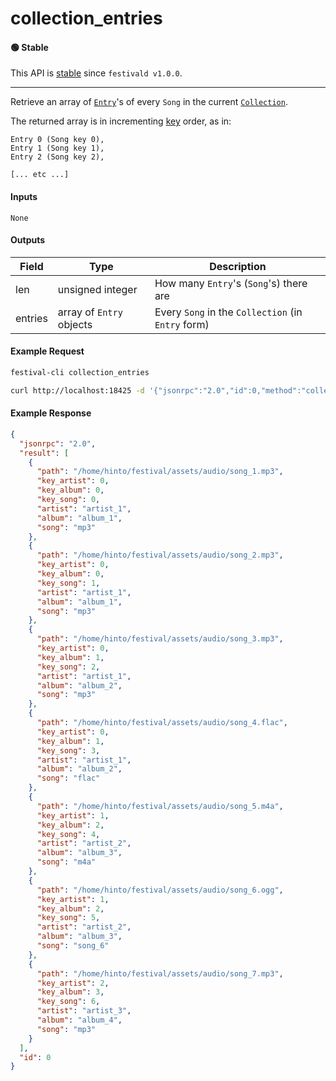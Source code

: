 # collection_entries

#### 🟢 Stable
This API is [stable](../../api-stability/marker.md) since `festivald v1.0.0`.

---

Retrieve an array of [`Entry`](../../common-objects/entry.md)'s of every `Song` in the current [`Collection`](../../common-objects/collection.md).

The returned array is in incrementing [key](../../common-objects/key.md) order, as in:
```
Entry 0 (Song key 0),
Entry 1 (Song key 1),
Entry 2 (Song key 2),

[... etc ...]
```

#### Inputs
`None`

#### Outputs
| Field   | Type                     | Description |
|---------|--------------------------|-------------|
| len     | unsigned integer         | How many `Entry`'s (`Song`'s) there are
| entries | array of `Entry` objects | Every `Song` in the `Collection` (in `Entry` form)

#### Example Request
```bash
festival-cli collection_entries
```
```bash
curl http://localhost:18425 -d '{"jsonrpc":"2.0","id":0,"method":"collection_entries"}'
```

#### Example Response
```json
{
  "jsonrpc": "2.0",
  "result": [
    {
      "path": "/home/hinto/festival/assets/audio/song_1.mp3",
      "key_artist": 0,
      "key_album": 0,
      "key_song": 0,
      "artist": "artist_1",
      "album": "album_1",
      "song": "mp3"
    },
    {
      "path": "/home/hinto/festival/assets/audio/song_2.mp3",
      "key_artist": 0,
      "key_album": 0,
      "key_song": 1,
      "artist": "artist_1",
      "album": "album_1",
      "song": "mp3"
    },
    {
      "path": "/home/hinto/festival/assets/audio/song_3.mp3",
      "key_artist": 0,
      "key_album": 1,
      "key_song": 2,
      "artist": "artist_1",
      "album": "album_2",
      "song": "mp3"
    },
    {
      "path": "/home/hinto/festival/assets/audio/song_4.flac",
      "key_artist": 0,
      "key_album": 1,
      "key_song": 3,
      "artist": "artist_1",
      "album": "album_2",
      "song": "flac"
    },
    {
      "path": "/home/hinto/festival/assets/audio/song_5.m4a",
      "key_artist": 1,
      "key_album": 2,
      "key_song": 4,
      "artist": "artist_2",
      "album": "album_3",
      "song": "m4a"
    },
    {
      "path": "/home/hinto/festival/assets/audio/song_6.ogg",
      "key_artist": 1,
      "key_album": 2,
      "key_song": 5,
      "artist": "artist_2",
      "album": "album_3",
      "song": "song_6"
    },
    {
      "path": "/home/hinto/festival/assets/audio/song_7.mp3",
      "key_artist": 2,
      "key_album": 3,
      "key_song": 6,
      "artist": "artist_3",
      "album": "album_4",
      "song": "mp3"
    }
  ],
  "id": 0
}
```
